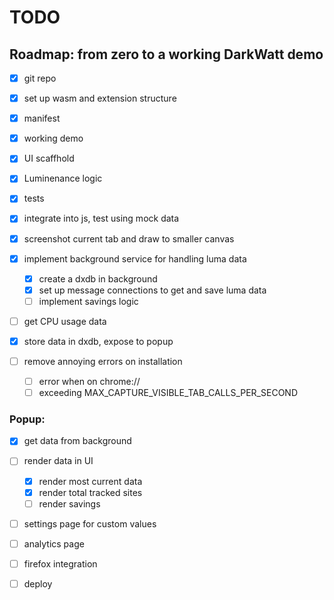 # TODO

## Roadmap: from zero to a working DarkWatt demo

- [x] git repo
- [x] set up wasm and extension structure
- [x] manifest
- [x] working demo
  
- [x] UI scaffhold
- [x] Luminenance logic
- [x] tests
- [x] integrate into js, test using mock data

- [x] screenshot current tab and draw to smaller canvas
- [x] implement background service for handling luma data
  - [x] create a dxdb in background
  - [x] set up message connections to get and save luma data
  - [ ] implement savings logic
- [ ] get CPU usage data
- [x] store data in dxdb, expose to popup

- [ ] remove annoying errors on installation
  - [ ] error when on chrome://
  - [ ] exceeding MAX_CAPTURE_VISIBLE_TAB_CALLS_PER_SECOND
### Popup:
- [x] get data from background
- [ ] render data in UI
  - [x] render most current data
  - [x] render total tracked sites
  - [ ] render savings
- [ ] settings page for custom values
- [ ] analytics page

- [ ] firefox integration
- [ ] deploy
